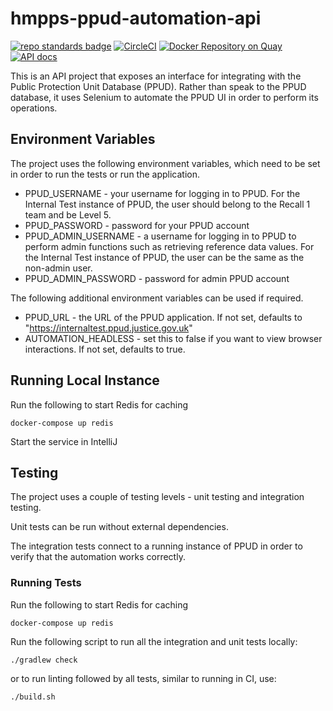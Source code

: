# hmpps-ppud-automation-api

[![repo standards badge](https://img.shields.io/badge/dynamic/json?color=blue&style=flat&logo=github&label=MoJ%20Compliant&query=%24.result&url=https%3A%2F%2Foperations-engineering-reports.cloud-platform.service.justice.gov.uk%2Fapi%2Fv1%2Fcompliant_public_repositories%2Fhmpps-ppud-automation-api)](https://operations-engineering-reports.cloud-platform.service.justice.gov.uk/public-github-repositories.html#hmpps-ppud-automation-api "Link to report")
[![CircleCI](https://circleci.com/gh/ministryofjustice/hmpps-ppud-automation-api/tree/main.svg?style=svg)](https://circleci.com/gh/ministryofjustice/hmpps-ppud-automation-api)
[![Docker Repository on Quay](https://quay.io/repository/hmpps/hmpps-ppud-automation-api/status "Docker Repository on Quay")](https://quay.io/repository/hmpps/hmpps-ppud-automation-api)
[![API docs](https://img.shields.io/badge/API_docs_-view-85EA2D.svg?logo=swagger)](https://hmpps-ppud-automation-api-dev.hmpps.service.justice.gov.uk/webjars/swagger-ui/index.html?configUrl=/v3/api-docs)

This is an API project that exposes an interface for integrating with the
Public Protection Unit Database (PPUD). Rather than speak to the PPUD database,
it uses Selenium to automate the PPUD UI in order to perform its operations.

## Environment Variables

The project uses the following environment variables, which need to be set in order to run the tests or run the
application.

* PPUD_USERNAME - your username for logging in to PPUD. For the Internal Test instance of PPUD, the user
  should belong to the Recall 1 team and be Level 5.
* PPUD_PASSWORD - password for your PPUD account
* PPUD_ADMIN_USERNAME - a username for logging in to PPUD to perform admin functions such as retrieving reference data
  values. For the Internal Test instance of PPUD, the user can be the same as the non-admin user.
* PPUD_ADMIN_PASSWORD - password for admin PPUD account

The following additional environment variables can be used if required.

* PPUD_URL - the URL of the PPUD application. If not set, defaults to "https://internaltest.ppud.justice.gov.uk"
* AUTOMATION_HEADLESS - set this to false if you want to view browser interactions. If not set, defaults to true.

## Running Local Instance

Run the following to start Redis for caching

```
docker-compose up redis
```

Start the service in IntelliJ

## Testing

The project uses a couple of testing levels - unit testing and integration testing.

Unit tests can be run without external dependencies.

The integration tests connect to a running instance of PPUD in order to verify that
the automation works correctly.

### Running Tests

Run the following to start Redis for caching

```
docker-compose up redis
```

Run the following script to run all the integration and unit tests locally:

```
./gradlew check
```

or to run linting followed by all tests, similar to running in CI, use:

```
./build.sh
```
